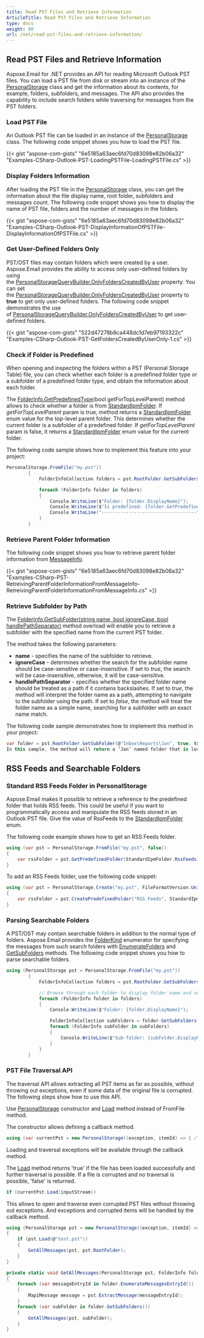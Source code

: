 ```yaml
---
title: Read PST Files and Retrieve Information
ArticleTitle: Read PST Files and Retrieve Information
type: docs
weight: 80
url: /net/read-pst-files-and-retrieve-information/
---
```


## **Read PST Files and Retrieve Information**

Aspose.Email for .NET provides an API for reading Microsoft Outlook PST files. You can load a PST file from disk or stream into an instance of the [PersonalStorage](https://reference.aspose.com/email/net/aspose.email.storage.pst/personalstorage/) class and get the information about its contents, for example, folders, subfolders, and messages. The API also provides the capability to include search folders while traversing for messages from the PST folders.

### **Load PST File**

An Outlook PST file can be loaded in an instance of the [PersonalStorage](https://reference.aspose.com/email/net/aspose.email.storage.pst/personalstorage/) class. The following code snippet shows you how to load the PST file.

{{< gist "aspose-com-gists" "6e5185a63aec6fd70d83098e82b06a32" "Examples-CSharp-Outlook-PST-LoadingPSTFile-LoadingPSTFile.cs" >}}

### **Display Folders Information**

After loading the PST file in the [PersonalStorage](https://reference.aspose.com/email/net/aspose.email.storage.pst/personalstorage/) class, you can get the information about the file display name, root folder, subfolders and messages count. The following code snippet shows you how to display the name of PST file, folders and the number of messages in the folders.

{{< gist "aspose-com-gists" "6e5185a63aec6fd70d83098e82b06a32" "Examples-CSharp-Outlook-PST-DisplayInformationOfPSTFile-DisplayInformationOfPSTFile.cs" >}}

### **Get User-Defined Folders Only**

PST/OST files may contain folders which were created by a user. Aspose.Email provides the ability to access only user-defined folders by using the [PersonalStorageQueryBuilder.OnlyFoldersCreatedByUser](https://reference.aspose.com/email/net/aspose.email.storage.pst/personalstoragequerybuilder/onlyfolderscreatedbyuser/) property. You can set the [PersonalStorageQueryBuilder.OnlyFoldersCreatedByUser](https://reference.aspose.com/email/net/aspose.email.storage.pst/personalstoragequerybuilder/onlyfolderscreatedbyuser/) property to **true** to get only user-defined folders. The following code snippet demonstrates the use of [PersonalStorageQueryBuilder.OnlyFoldersCreatedByUser](https://reference.aspose.com/email/net/aspose.email.storage.pst/personalstoragequerybuilder/onlyfolderscreatedbyuser/) to get user-defined folders.

{{< gist "aspose-com-gists" "522d47278b8ca448dc1d7eb97193322c" "Examples-CSharp-Outlook-PST-GetFoldersCreatedByUserOnly-1.cs" >}}

### **Check if Folder is Predefined**

When opening and inspecting the folders within a PST (Personal Storage Table) file, you can check whether each folder is a predefined folder type or a subfolder of a predefined folder type, and obtain the information about each folder.

The [FolderInfo.GetPredefinedType](https://reference.aspose.com/email/net/aspose.email.storage.pst/folderinfo/getpredefinedtype/#folderinfogetpredefinedtype-method)(bool getForTopLevelParent) method allows to check whether a folder is from [StandardIpmFolder](https://reference.aspose.com/email/net/aspose.email.storage.pst/standardipmfolder/). If *getForTopLevelParent* param is true, method returns a [StandardIpmFolder](https://reference.aspose.com/email/net/aspose.email.storage.pst/standardipmfolder/) enum value for the top-level parent folder. This determines whether the current folder is a subfolder of a predefined folder. If *getForTopLevelParent* param is false, it returns a [StandardIpmFolder](https://reference.aspose.com/email/net/aspose.email.storage.pst/standardipmfolder/) enum value for the current folder.

The following code sample shows how to implement this feature into your project:

```cs
PersonalStorage.FromFile("my.pst"))
        {
            FolderInfoCollection folders = pst.RootFolder.GetSubFolders();

            foreach (FolderInfo folder in folders)
            {
                Console.WriteLine($"Folder: {folder.DisplayName}");
                Console.WriteLine($"Is predefined: {folder.GetPredefinedType(false) != StandardIpmFolder.Unspecified}");
                Console.WriteLine("-----------------------------------");
            }
        }
```

### **Retrieve Parent Folder Information**

The following code snippet shows you how to retrieve parent folder information from [MessageInfo](https://reference.aspose.com/email/net/aspose.email.storage.pst/messageinfo/).

{{< gist "aspose-com-gists" "6e5185a63aec6fd70d83098e82b06a32" "Examples-CSharp-PST-RetreivingParentFolderInformationFromMessageInfo-RetreivingParentFolderInformationFromMessageInfo.cs" >}}

### **Retrieve Subfolder by Path**

The [FolderInfo.GetSubFolder(string name, bool ignoreCase, bool handlePathSeparator)](https://reference.aspose.com/email/net/aspose.email.storage.pst/folderinfo/getsubfolder/#getsubfolder_2) method overload will enable you to retrieve a subfolder with the specified name from the current PST folder.

The method takes the following parameters:

- **name** - specifies the name of the subfolder to retrieve.
- **ignoreCase** - determines whether the search for the subfolder name should be case-sensitive or case-insensitive. If set to *true*, the search will be case-insensitive, otherwise, it will be case-sensitive.
- **handlePathSeparator** - specifies whether the specified folder name should be treated as a path if it contains backslashes. If set to *true*, the method will interpret the folder name as a path, attempting to navigate to the subfolder using the path. If set to *false*, the method will treat the folder name as a simple name, searching for a subfolder with an exact name match.
  
The following code sample demonstrates how to implement this method in your project:

```cs
var folder = pst.RootFolder.GetSubFolder(@"Inbox\Reports\Jan", true, true);
In this sample, the method will return a ‘Jan’ named folder that is located at the Inbox\Reports\ path relative to the root folder.
```

## **RSS Feeds and Searchable Folders**

### **Standard RSS Feeds Folder in PersonalStorage**

Aspose.Email makes it possible to retrieve a reference to the predefined folder that holds RSS feeds. This could be useful if you want to programmatically access and manipulate the RSS feeds stored in an Outlook PST file.
Give the value of RssFeeds to the [StandardIpmFolder](https://reference.aspose.com/email/net/aspose.email.storage.pst/standardipmfolder/#standardipmfolder-enumeration) enum.

The following code example shows how to get an RSS Feeds folder.

```cs
using (var pst = PersonalStorage.FromFile("my.pst", false))
{
    var rssFolder = pst.GetPredefinedFolder(StandardIpmFolder.RssFeeds);
}
```

To add an RSS Feeds folder, use the following code snippet:

```cs
using (var pst = PersonalStorage.Create("my.pst", FileFormatVersion.Unicode))
{
    var rssFolder = pst.CreatePredefinedFolder("RSS Feeds", StandardIpmFolder.RssFeeds);
}
```

### **Parsing Searchable Folders**

A PST/OST may contain searchable folders in addition to the normal type of folders. Aspose.Email provides the [FolderKind](https://reference.aspose.com/email/net/aspose.email.storage.pst/folderkind/) enumerator for specifying the messages from such search folders with [EnumerateFolders](https://reference.aspose.com/email/net/aspose.email.storage.pst/folderinfo/enumeratefolders/#enumeratefolders/) and [GetSubFolders](https://reference.aspose.com/email/net/aspose.email.storage.pst/folderinfo/getsubfolders/#getsubfolders/) methods. The following code snippet shows you how to parse searchable folders.

```cs
using (PersonalStorage pst = PersonalStorage.FromFile("my.pst"))
        {
            FolderInfoCollection folders = pst.RootFolder.GetSubFolders(FolderKind.Search | FolderKind.Normal);

            // Browse through each folder to display folder name and number of messages
            foreach (FolderInfo folder in folders)
            {
                Console.WriteLine($"Folder: {folder.DisplayName}");

                FolderInfoCollection subFolders = folder.GetSubFolders(FolderKind.Search | FolderKind.Normal);
                foreach (FolderInfo subFolder in subFolders)
                {
                    Console.WriteLine($"Sub-folder: {subFolder.DisplayName}");
                }
            }
        }
```

### **PST File Traversal API**

The traversal API allows extracting all PST items as far as possible, without throwing out exceptions, even if some data of the original file is corrupted.
The following steps show how to use this API.

Use [PersonalStorage](https://reference.aspose.com/email/net/aspose.email.storage.pst/personalstorage/) constructor and [Load](https://reference.aspose.com/email/net/aspose.email.storage.pst/personalstorage/load/) method instead of FromFile method.

The constructor allows defining a callback method.

```csharp
using (var currentPst = new PersonalStorage((exception, itemId) => { /* Exception handling  code. */ }))
```

Loading and traversal exceptions will be available through the callback method.

The [Load](https://reference.aspose.com/email/net/aspose.email.storage.pst/personalstorage/load/) method returns 'true' if the file has been loaded successfully and further traversal is possible. If a file is corrupted and no traversal is possible, 'false' is returned.

```csharp
if (currentPst.Load(inputStream))
```

This allows to open and traverse even corrupted PST files without throwing out exceptions. And exceptions and corrupted items will be handled by the callback method.

```csharp
using (PersonalStorage pst = new PersonalStorage((exception, itemId) => { /* Exception handling  code. */ }))
{
    if (pst.Load(@"test.pst"))
    {
        GetAllMessages(pst, pst.RootFolder);
    }
}

private static void GetAllMessages(PersonalStorage pst, FolderInfo folder)
{
    foreach (var messageEntryId in folder.EnumerateMessagesEntryId())
    {
        MapiMessage message = pst.ExtractMessage(messageEntryId);
    }
    foreach (var subFolder in folder.GetSubFolders())
    {
        GetAllMessages(pst, subFolder);
    }
}
```
